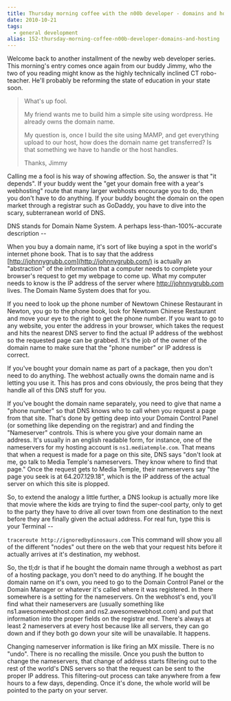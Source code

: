 ```yaml
---
title: Thursday morning coffee with the n00b developer - domains and hosting
date: 2010-10-21
tags: 
  - general development
alias: 152-thursday-morning-coffee-n00b-developer-domains-and-hosting
---
```


Welcome back to another installment of the newby web developer series. This morning's entry comes once again from our buddy Jimmy, who the two of you reading might know as the highly technically inclined CT robo-teacher. He'll probably be reforming the state of education in your state soon. 

> What's up fool.
> 
> My friend wants me to build him a simple site using wordpress. He already owns the domain name.
> 
> My question is, once I build the site using MAMP, and get everything upload to our host, how does the domain name get transferred? Is that something we have to handle or the host handles.
> 
> Thanks,
> Jimmy

Calling me a fool is his way of showing affection. So, the answer is that "it depends". If your buddy went the "get your domain free with a year's webhosting" route that many larger webhosts encourage you to do, then you don't have to do anything. If your buddy bought the domain on the open market through a registrar such as GoDaddy, you have to dive into the scary, subterranean world of DNS.

DNS stands for Domain Name System. A perhaps less-than-100%-accurate description --

When you buy a domain name, it's sort of like buying a spot in the world's internet phone book. That is to say that the address [http://johnnygrubb.com](http://johnnygrubb.com/) is actually an "abstraction" of the information that a computer needs to complete your browser's request to get my webpage to come up. What my computer needs to know is the IP address of the server where http://johnnygrubb.com lives. The Domain Name System does that for you.


If you need to look up the phone number of Newtown Chinese Restaurant in Newton, you go to the phone book, look for Newtown Chinese Restaurant and move your eye to the right to get the phone number. If you want to go to any website, you enter the address in your browser, which takes the request and hits the nearest DNS server to find the actual IP address of the webhost so the requested page can be grabbed. It's the job of the owner of the domain name to make sure that the "phone number" or IP address is correct.


If you've bought your domain name as part of a package, then you don't need to do anything. The webhost actually owns the domain name and is letting you use it. This has pros and cons obviously, the pros being that they handle all of this DNS stuff for you.


If you've bought the domain name separately, you need to give that name a "phone number" so that DNS knows who to call when you request a page from that site. That's done by getting deep into your Domain Control Panel (or something like depending on the registrar) and and finding the "Nameserver" controls. This is where you give your domain name an address. It's usually in an english readable form, for instance, one of the nameservers for my hosting account is `ns1.mediatemple.com`. That means that when a request is made for a page on this site, DNS says "don't look at me, go talk to Media Temple's nameservers. They know where to find that page." Once the request gets to Media Temple, their nameservers say "the page you seek is at 64.207.129.18", which is the IP address of the actual server on which this site is plopped.


So, to extend the analogy a little further, a DNS lookup is actually more like that movie where the kids are trying to find the super-cool party, only to get to the party they have to drive all over town from one destination to the next before they are finally given the actual address. For real fun, type this is your Terminal --


`traceroute http://ignoredbydinosaurs.com`
This command will show you all of the different "nodes" out there on the web that your request hits before it actually arrives at it's destination, my webhost.


So, the tl;dr is that if he bought the domain name through a webhost as part of a hosting package, you don't need to do anything. If he bought the domain name on it's own, you need to go to the Domain Control Panel or the Domain Manager or whatever it's called where it was registered. In there somewhere is a setting for the nameservers. On the webhost's end, you'll find what their nameservers are (usually something like ns1.awesomewebhost.com and ns2.awesomewebhost.com) and put that information into the proper fields on the registrar end. There's always at least 2 nameservers at every host because like all servers, they can go down and if they both go down your site will be unavailable. It happens.


Changing nameserver information is like firing an MX missile. There is no "undo". There is no recalling the missile. Once you push the button to change the nameservers, that change of address starts filtering out to the rest of the world's DNS servers so that the request can be sent to the proper IP address. This filtering-out process can take anywhere from a few hours to a few days, depending. Once it's done, the whole world will be pointed to the party on your server.

